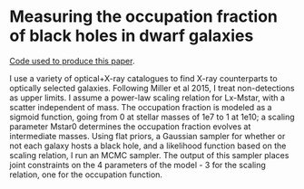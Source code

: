 # Measuring the occupation fraction of black holes in dwarf galaxies

[Code used to produce this paper](https://ui.adsabs.harvard.edu/abs/2023ApJ...946...51C/abstract).

I use a variety of optical+X-ray catalogues to find X-ray counterparts to optically selected galaxies. Following Miller et al 2015, I treat non-detections as upper limits. I assume a power-law scaling relation for Lx-Mstar, with a scatter independent of mass. The occupation fraction is modeled as a sigmoid function, going from 0 at stellar masses of 1e7 to 1 at 1e10; a scaling parameter Mstar0 determines the occupation fraction evolves at intermediate masses. Using flat priors, a Gaussian sampler for whether or not each galaxy hosts a black hole, and a likelihood function based on the scaling relation, I run an MCMC sampler. The output of this sampler places joint constraints on the 4 parameters of the model - 3 for the scaling relation, one for the occupation function. 
